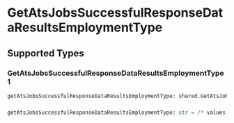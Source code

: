 # GetAtsJobsSuccessfulResponseDataResultsEmploymentType


## Supported Types

### GetAtsJobsSuccessfulResponseDataResultsEmploymentType1

```python
getAtsJobsSuccessfulResponseDataResultsEmploymentType: shared.GetAtsJobsSuccessfulResponseDataResultsEmploymentType1 = /* values here */
```

### 

```python
getAtsJobsSuccessfulResponseDataResultsEmploymentType: str = /* values here */
```

